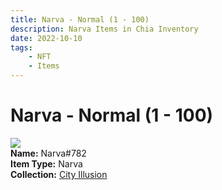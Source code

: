 ```yaml
---
title: Narva - Normal (1 - 100)
description: Narva Items in Chia Inventory
date: 2022-10-10
tags:
    - NFT
    - Items
---
```


# Narva - Normal (1 - 100)
<div class="item_thumbnail">
<img loading="lazy" src="https://dk6mesqng3jxuqnidii36mvssewgi7tkrmdnjjdeeovmsndkye.arweave.net/GrzCSg0203pBqBoRvzKyk_SxkfmqLBtSkZCOqyTRqwU"><br/>
<div><strong>Name:</strong> Narva#782</div>
<div><strong>Item Type:</strong> Narva</div>
<div><strong>Collection:</strong> <a href="https://www.spacescan.io/xch/nft/collection/col1lend2dcn558km4wcwta4xnkfv3xpcmlp9kyt0m909emvfxechlyqdl5ndg">City Illusion</a></div>
</div>

